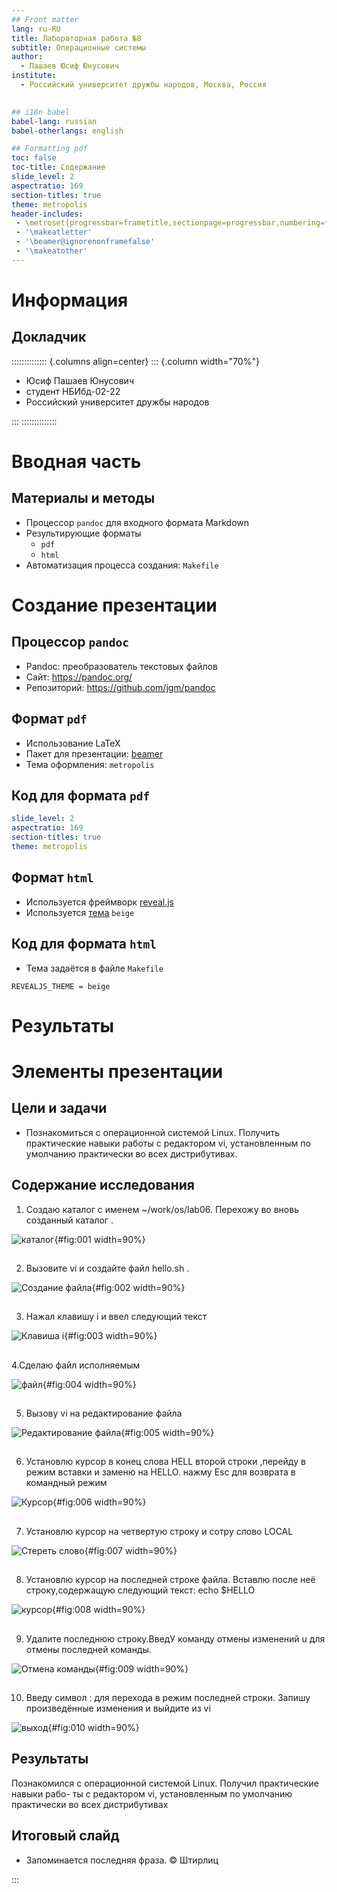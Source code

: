 ```yaml
---
## Front matter
lang: ru-RU
title: Лабораторная работа №8
subtitle: Операционные системы
author:
  - Пашаев Юсиф Юнусович
institute:
  - Российский университет дружбы народов, Москва, Россия
 

## i18n babel
babel-lang: russian
babel-otherlangs: english

## Formatting pdf
toc: false
toc-title: Содержание
slide_level: 2
aspectratio: 169
section-titles: true
theme: metropolis
header-includes:
 - \metroset{progressbar=frametitle,sectionpage=progressbar,numbering=fraction}
 - '\makeatletter'
 - '\beamer@ignorenonframefalse'
 - '\makeatother'
---
```


# Информация

## Докладчик

:::::::::::::: {.columns align=center}
::: {.column width="70%"}

  * Юсиф Пашаев Юнусович
  * студент НБИбд-02-22
  * Российский университет дружбы народов
 

:::
::::::::::::::

# Вводная часть

## Материалы и методы

- Процессор `pandoc` для входного формата Markdown
- Результирующие форматы
	- `pdf`
	- `html`
- Автоматизация процесса создания: `Makefile`

# Создание презентации

## Процессор `pandoc`

- Pandoc: преобразователь текстовых файлов
- Сайт: <https://pandoc.org/>
- Репозиторий: <https://github.com/jgm/pandoc>

## Формат `pdf`

- Использование LaTeX
- Пакет для презентации: [beamer](https://ctan.org/pkg/beamer)
- Тема оформления: `metropolis`

## Код для формата `pdf`

```yaml
slide_level: 2
aspectratio: 169
section-titles: true
theme: metropolis
```

## Формат `html`

- Используется фреймворк [reveal.js](https://revealjs.com/)
- Используется [тема](https://revealjs.com/themes/) `beige`

## Код для формата `html`

- Тема задаётся в файле `Makefile`

```make
REVEALJS_THEME = beige 
```
# Результаты


# Элементы презентации

## Цели и задачи

- Познакомиться с операционной системой Linux. Получить практические навыки работы с редактором vi, установленным по умолчанию практически во всех дистрибутивах.

## Содержание исследования

1. Создаю каталог с именем ~/work/os/lab06. Перехожу во вновь созданный каталог .

![каталог](image/1.png){#fig:001 width=90%}

##

2. Вызовите vi и создайте файл hello.sh .

![Создание файла](image/2.png){#fig:002 width=90%}

##

3. Нажал клавишу i и ввел следующий текст 

![Клавиша i](image/3.png){#fig:003 width=90%}

##

4.Сделаю файл исполняемым 

![файл](image/4.png){#fig:004 width=90%}

##

5. Вызову vi на редактирование файла 

![Редактирование файла](image/5.png){#fig:005 width=90%}

##

6. Установлю курсор в конец слова HELL второй строки ,перейду в режим вставки и заменю на HELLO. нажму Esc для возврата в командный режим

![Курсор](image/6.png){#fig:006 width=90%} 

##

7. Установлю курсор на четвертую строку и сотру слово LOCAL 

![Стереть слово](image/7.png){#fig:007 width=90%} 

##

8. Установлю курсор на последней строке файла. Вставлю после неё строку,содержащую следующий текст: echo $HELLO 

![курсор](image/8.png){#fig:008 width=90%} 

##

9. Удалите последнюю строку.ВведУ команду отмены изменений u для отмены последней команды.

![Отмена команды](image/9.png){#fig:009 width=90%} 

##

10. Введу символ : для перехода в режим последней строки. Запишу произведённые
изменения и выйдите из vi 

![выход](image/10.png){#fig:010 width=90%}

##

## Результаты

Познакомился с операционной системой Linux. Получил практические навыки рабо-
ты с редактором vi, установленным по умолчанию практически во всех дистрибутивах



## Итоговый слайд

- Запоминается последняя фраза. © Штирлиц

:::

